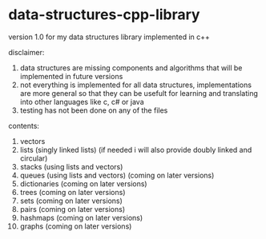 # data-structures-cpp-library
version 1.0 for my data structures library implemented in c++

disclaimer:
1. data structures are missing components and algorithms that will be implemented in future versions
2. not everything is implemented for all data structures, implementations are more general so that they can be usefult for learning and translating into other languages like c, c# or java
3. testing has not been done on any of the files

contents:
1. vectors
2. lists (singly linked lists) (if needed i will also provide doubly linked and circular)
3. stacks (using lists and vectors)
4. queues (using lists and vectors) (coming on later versions)
5. dictionaries (coming on later versions)
6. trees (coming on later versions)
7. sets (coming on later versions)
8. pairs (coming on later versions)
9. hashmaps (coming on later versions)
10. graphs (coming on later versions)
